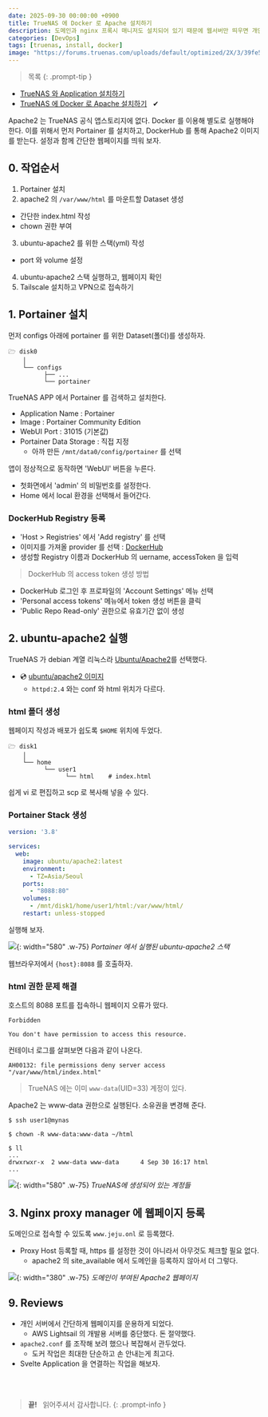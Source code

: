 ```yaml
---
date: 2025-09-30 00:00:00 +0900
title: TrueNAS 에 Docker 로 Apache 설치하기
description: 도메인과 nginx 프록시 매니저도 설치되어 있기 때문에 웹서버만 띄우면 개인 홈페이지도 운용할 수 있다. Ubuntu 버전 Apache2 를 도커로 설치해보자.
categories: [DevOps]
tags: [truenas, install, docker]
image: "https://forums.truenas.com/uploads/default/optimized/2X/3/39fe5131869649c438bf985b0228cefb42ccd20d_2_690x338.png"
---
```


> 목록
{: .prompt-tip }

- [TrueNAS 와 Application 설치하기](/posts/truenas-install-applications/)
- [TrueNAS 에 Docker 로 Apache 설치하기](/posts/truenas-install-docker-apache/) &nbsp; &#10004;


Apache2 는 TrueNAS 공식 앱스토리지에 없다. Docker 를 이용해 별도로 실행해야 한다. 이를 위해서 먼저 Portainer 를 설치하고, DockerHub 를 통해 Apache2 이미지를 받는다. 설정과 함께 간단한 웹페이지를 띄워 보자.


## 0. 작업순서

1. Portainer 설치
2. apache2 의 `/var/www/html` 를 마운트할 Dataset 생성
  - 간단한 index.html 작성
  - chown 권한 부여
3. ubuntu-apache2 를 위한 스택(yml) 작성
  - port 와 volume 설정
4. ubuntu-apache2 스택 실행하고, 웹페이지 확인
5. Tailscale 설치하고 VPN으로 접속하기


## 1. Portainer 설치

먼저 configs 아래에 portainer 를 위한 Dataset(폴더)를 생성하자.

```text
🗁 disk0
    │
    └── configs
          ├── ...
          └── portainer
```

TrueNAS APP 에서 Portainer 를 검색하고 설치한다.

- Application Name : Portainer
- Image : Portainer Community Edition
- WebUI Port : 31015 (기본값)
- Portainer Data Storage : 직접 지정
  - 아까 만든 `/mnt/data0/config/portainer` 를 선택

앱이 정상적으로 동작하면 'WebUI' 버튼을 누른다.

- 첫화면에서 'admin' 의 비밀번호를 설정한다.
- Home 에서 local 환경을 선택해서 들어간다.

### DockerHub Registry 등록

- 'Host > Registries' 에서 'Add registry' 를 선택
- 이미지를 가져올 provider 를 선택 : [DockerHub](https://hub.docker.com/)
- 생성할 Registry 이름과 DockerHub 의 uername, accessToken 을 입력

> DockerHub 의 access token 생성 방법

- DockerHub 로그인 후 프로파일의 'Account Settings' 메뉴 선택
- 'Personal access tokens' 메뉴에서 token 생성 버튼을 클릭
- 'Public Repo Read-only' 권한으로 유효기간 없이 생성


## 2. ubuntu-apache2 실행

TrueNAS 가 debian 계열 리눅스라 [Ubuntu/Apache2](https://hub.docker.com/r/ubuntu/apache2)를 선택했다.

- 💿 [ubuntu/apache2 이미지](https://hub.docker.com/r/ubuntu/apache2)
  - `httpd:2.4` 와는 conf 와 html 위치가 다르다.

### html 폴더 생성

웹페이지 작성과 배포가 쉽도록 `$HOME` 위치에 두었다.

```text
🗁 disk1
    │
    └── home
          └── user1
                └── html    # index.html
```

쉽게 vi 로 편집하고 scp 로 복사해 넣을 수 있다.

### Portainer Stack 생성

```yml
version: '3.8'

services:
  web:
    image: ubuntu/apache2:latest
    environment:
      - TZ=Asia/Seoul
    ports:
      - "8088:80"
    volumes:
      - /mnt/disk1/home/user1/html:/var/www/html/
    restart: unless-stopped
```

실행해 보자.

![](/2025/09/30-truenas-portainer-stacks.webp){: width="580" .w-75}
_Portainer 에서 실행된 ubuntu-apache2 스택_

웹브라우저에서 `{host}:8088` 를 호출하자.

### html 권한 문제 해결

호스트의 8088 포트를 접속하니 웹페이지 오류가 떴다.

```text
Forbidden

You don't have permission to access this resource.
```

컨테이너 로그를 살펴보면 다음과 같이 나온다.

```text
AH00132: file permissions deny server access "/var/www/html/index.html"
```

> TrueNAS 에는 이미 `www-data`(UID=33) 계정이 있다.

Apache2 는 www-data 권한으로 실행된다. 소유권을 변경해 준다.

```console
$ ssh user1@mynas

$ chown -R www-data:www-data ~/html

$ ll
...
drwxrwxr-x  2 www-data www-data      4 Sep 30 16:17 html
...
```

![](/2025/09/30-truenas-users.webp){: width="580" .w-75}
_TrueNAS에 생성되어 있는 계정들_


## 3. Nginx proxy manager 에 웹페이지 등록

도메인으로 접속할 수 있도록 `www.jeju.onl` 로 등록했다.

- Proxy Host 등록할 때, https 를 설정한 것이 아니라서 아무것도 체크할 필요 없다.
  - apache2 의 site_available 에서 도메인을 등록하지 않아서 더 그렇다.

![](/2025/09/30-apache-index-html.webp){: width="380" .w-75}
_도메인이 부여된 Apache2 웹페이지_


## 9. Reviews

- 개인 서버에서 간단하게 웹페이지를 운용하게 되었다.
  - AWS Lightsail 의 개발용 서버를 중단했다. 돈 절약했다.
- `apache2.conf` 를 조작해 보려 했으나 복잡해서 관두었다.
  - 도커 작업은 최대한 단순하고 손 안내는게 최고다.
- Svelte Application 을 연결하는 작업을 해보자.


&nbsp; <br />
&nbsp; <br />

> **끝!** &nbsp; 읽어주셔서 감사합니다.
{: .prompt-info }
